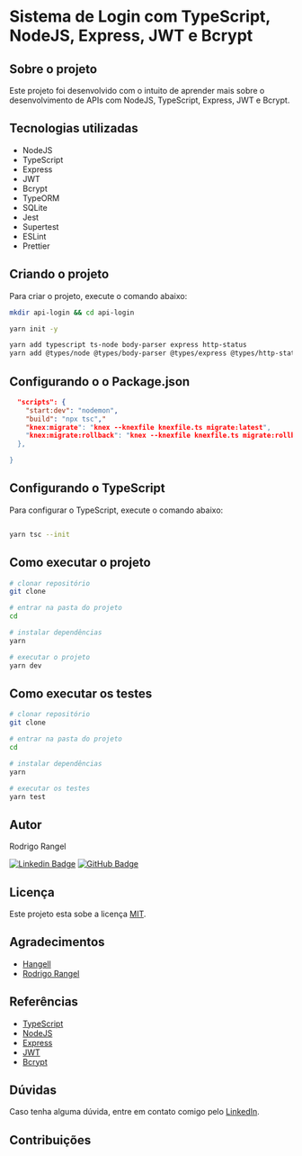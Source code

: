 # Sistema de Login com TypeScript, NodeJS, Express, JWT e Bcrypt

## Sobre o projeto

Este projeto foi desenvolvido com o intuito de aprender mais sobre o desenvolvimento de APIs com NodeJS, TypeScript, Express, JWT e Bcrypt.

## Tecnologias utilizadas

- NodeJS
- TypeScript
- Express
- JWT
- Bcrypt
- TypeORM
- SQLite
- Jest
- Supertest
- ESLint
- Prettier

## Criando o projeto

Para criar o projeto, execute o comando abaixo:

```bash
mkdir api-login && cd api-login

yarn init -y

yarn add typescript ts-node body-parser express http-status 
yarn add @types/node @types/body-parser @types/express @types/http-status --D
```

## Configurando o o Package.json

```json
  "scripts": {
    "start:dev": "nodemon",
    "build": "npx tsc","    
    "knex:migrate": "knex --knexfile knexfile.ts migrate:latest",
    "knex:migrate:rollback": "knex --knexfile knexfile.ts migrate:rollback",
  },

}
```

## Configurando o TypeScript

Para configurar o TypeScript, execute o comando abaixo:

```bash

yarn tsc --init

```

## Como executar o projeto

```bash
# clonar repositório
git clone

# entrar na pasta do projeto
cd

# instalar dependências
yarn

# executar o projeto
yarn dev
```

## Como executar os testes

```bash
# clonar repositório
git clone

# entrar na pasta do projeto
cd

# instalar dependências
yarn

# executar os testes
yarn test
```

## Autor

Rodrigo Rangel

[![Linkedin Badge](https://img.shields.io/badge/-Rodrigo%20Rangel-blue?style=flat-square&logo=Linkedin&logoColor=white&link=https://www.linkedin.com/in/rodrigo-rangel-a80810170/)](https://www.linkedin.com/in/rodrigo-rangel-5b1b4b1b3/) [![GitHub Badge](https://img.shields.io/badge/-Rodrigo%20Rangel-black?style=flat-square&logo=github&logoColor=white&link=https://www.linkedin.com/in/rodrigo-rangel-a80810170/)](https://github.com/Hangell/hangell)

## Licença

Este projeto esta sobe a licença [MIT](./LICENSE).

## Agradecimentos

- [Hangell](https://hangell.org/)
- [Rodrigo Rangel](https://github.com/Hangell/hangell)

## Referências

- [TypeScript](https://www.typescriptlang.org/)
- [NodeJS](https://nodejs.org/en/)
- [Express](https://expressjs.com/)
- [JWT](https://jwt.io/)
- [Bcrypt](https://www.npmjs.com/package/bcrypt)

## Dúvidas

Caso tenha alguma dúvida, entre em contato comigo pelo [LinkedIn](https://www.linkedin.com/in/rodrigo-rangel-5b1b4b1b3/).

## Contribuições
